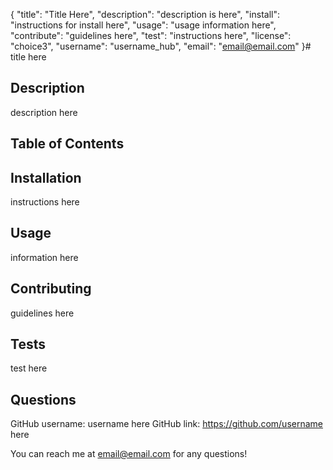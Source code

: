 {
	"title": "Title Here",
	"description": "description is here",
	"install": "instructions for install here",
	"usage": "usage information here",
	"contribute": "guidelines here",
	"test": "instructions here",
	"license": "choice3",
	"username": "username_hub",
	"email": "email@email.com"
}# title here
  ## Description
  description here
  ## Table of Contents
  ## Installation
  instructions here
  ## Usage
  information here
  ## Contributing
  guidelines here
  ## Tests
  test here
  ## Questions
  GitHub username: username here
  GitHub link: https://github.com/username here

  You can reach me at email@email.com for any questions!
  